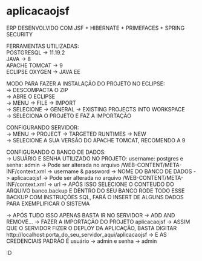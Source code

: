# aplicacaojsf

ERP DESENVOLVIDO COM JSF + HIBERNATE + PRIMEFACES + SPRING SECURITY

FERRAMENTAS UTILIZADAS:<br />
POSTGRESQL 	-> 11.19.2<br />
JAVA	       -> 8<br />
APACHE TOMCAT  -> 9<br />
ECLIPSE OXYGEN -> JAVA EE<br />

MODO PARA FAZER A INSTALAÇÃO DO PROJETO NO ECLIPSE:<br />
-> DESCOMPACTA O ZIP<br />
-> ABRE O ECLIPSE<br />
-> MENU -> FILE -> IMPORT<br />
-> SELECIONE -> GENERAL -> EXISTING PROJECTS INTO WORKSPACE<br />
-> SELECIONA O PROJETO E FAZ A  IMPORTAÇÃO<br />

CONFIGURANDO SERVIDOR:<br />
-> MENU -> PROJECT -> TARGETED RUNTIMES -> NEW<br />
-> SELECIONE A SUA VERSÃO DO APACHE TOMCAT, RECOMENDO A 9<br />

CONFIGURANDO O BANCO DE DADOS:<br />
-> USUÁRIO E SENHA UTILIZADO NO PROJETO: username: postgres e senha: admin -> Pode ser alterada no arquivo /WEB-CONTENT/META-INF/context.xml -> username & password
-> NOME DO BANCO DE DADOS -> aplicacaojsf -> Pode ser alterada no arquivo /WEB-CONTENT/META-INF/context.xml -> url
-> APÓS ISSO SELECIONE O CONTEUDO DO ARQUIVO banco.backup E DENTRO DO SEU BANCO RODE TODO ESSE BACKUP COM INSTRUÇÕES SQL, FARÁ O INSERT DE ALGUNS DADOS PARA EXEMPLIFICAR O SISTEMA

-> APÓS TUDO ISSO APENAS BASTA IR NO SERVIDOR -> ADD AND REMOVE... -> FAZER A IMPORTAÇÃO DO PROJETO aplicacaojsf
-> ASSIM QUE O SERVIDOR FIZER O DEPLOY DA APLICAÇÃO, BASTA DIGITAR http://localhost:porta_do_seu_servidor_aqui/aplicacaojsf
-> E AS CREDENCIAIS PADRÃO É usuário -> admin e senha -> admin

:D
